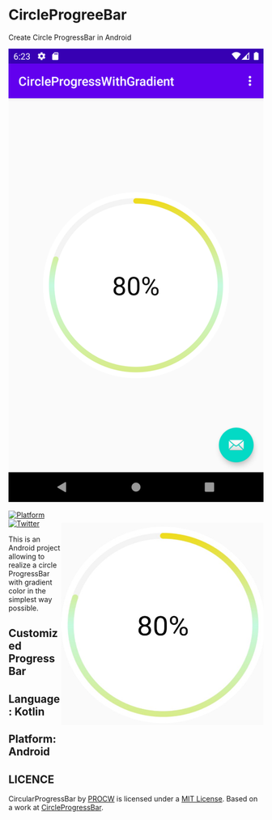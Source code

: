 # CircleProgreeBar
Create Circle ProgressBar in Android
<p align="center"><img src="/preview/1.png"></p>

<img src="/preview/1.jpg" alt="sample" title="sample" width="400" height="400" align="right" vspace="24" />


[![Platform](https://img.shields.io/badge/platform-android-green.svg)](http://developer.android.com/index.html)
<br>
[![Twitter](https://img.shields.io/badge/Twitter-@ProActive888-blue.svg?style=flat)](http://twitter.com/ProActive888)


This is an Android project allowing to realize a circle ProgressBar with gradient color in the simplest way possible.

Customized ProgressBar
-----
Language: Kotlin
-----
Platform: Android
-----

LICENCE
-----

CircularProgressBar by [PROCW](https://join.skype.com/invite/vk1qHxZHyl2Z) is licensed under a [MIT License](https://opensource.org/licenses/MIT).
Based on a work at [CircleProgressBar](https://github.com/PROCW/CircleProgreeBar).
